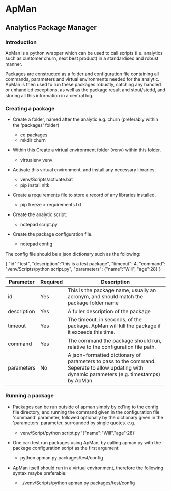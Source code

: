 # ApMan
## Analytics Package Manager

### Introduction
ApMan is a python wrapper which can be used to call scripts (i.e. analytics such as customer churn, next best product) in a standardised and robust manner. 

Packages are constructed as a folder and configuration file containing all commands, parameters and virtual environments needed for the analytic. ApMan is then used to run these packages robustly, catching any handled or unhandled exceptions, as well as the package result and stout/stedd, and storing all this information in a central log.

### Creating a package

* Create a folder, named after the analytic e.g. churn (preferably within the 'packages' folder)

    - cd packages
    - mkdir churn

* Within this Create a virtual environment folder (venv) within this folder.
    - virtualenv venv
* Activate this virtual environment, and install any necessary libraries.
    - venv/Scripts/activate.bat
    - pip install nltk
* Create a requirements file to store a record of any libraries installed.
    - pip freeze > requirements.txt
* Create the analytic script:
    - notepad script.py
* Create the package configuration file.
    - notepad config

The config file should be a json dictionary such as the following:

{
    "id":"test",
    "description":"this is a test package",
    "timeout": 4,
    "command": "venv/Scripts/python script.py",
    "parameters": {"name":"Will", "age":28}
}

Parameter | Required | Description
----------|---------|-------------------------------
id | Yes | This is the package name, usually an acronym, and should match the package folder name
description | Yes | A fuller description of the package
timeout | Yes | The timeout, in seconds, of the package. ApMan will kill the package if it exceeds this time.
command | Yes | The command the package should run, relative to the configuration file path.
parameters | No | A json-formatted dictionary of parameters to pass to the command. Seperate to allow updating with dynamic parameters (e.g. timestamps) by ApMan.

### Running a package

* Packages can be run outside of apman simply by cd'ing to the config file directory, and running the command given in the configuration file 'command' parameter, followed optionally by the dictionary given in the 'parameters' parameter, surrounded by single quotes. e.g.
    - venv/Script/python script.py '{"name":"Will","age":28}'

* One can test run packages using ApMan, by calling apman.py with the package configuration script as the first argument:
    - python apman.py packages/test/config
* ApMan itself should run in a virtual environment, therefore the following syntax maybe preferable:
    - ../venv/Scripts/python apman.py packages/test/config